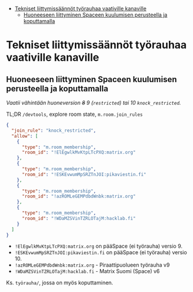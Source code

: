 <!-- START doctoc generated TOC please keep comment here to allow auto update -->
<!-- DON'T EDIT THIS SECTION, INSTEAD RE-RUN doctoc TO UPDATE -->

- [Tekniset liittymissäännöt työrauhaa vaativille kanaville](#tekniset-liittymiss%C3%A4%C3%A4nn%C3%B6t-ty%C3%B6rauhaa-vaativille-kanaville)
  - [Huoneeseen liittyminen Spaceen kuulumisen perusteella ja koputtamalla](#huoneeseen-liittyminen-spaceen-kuulumisen-perusteella-ja-koputtamalla)

<!-- END doctoc generated TOC please keep comment here to allow auto update -->

# Tekniset liittymissäännöt työrauhaa vaativille kanaville

## Huoneeseen liittyminen Spaceen kuulumisen perusteella ja koputtamalla

_Vaatii vähintään huoneversion ~~8~~ 9 (`restricted`) tai 10 `knock_restricted`._

TL;DR `/devtools`, explore room state, `m.room.join_rules`

```json
{
  "join_rule": "knock_restricted",
  "allow": [
    {
      "type": "m.room_membership",
      "room_id": "!ElEgwlkMvKtpLTcPXQ:matrix.org"
    },
    {
      "type": "m.room_membership",
      "room_id": "!ESKEvwumMpSRZTnJOI:pikaviestin.fi"
    },
    {
      "type": "m.room_membership",
      "room_id": "!azROMLeGEMPdbdWnbk:matrix.org"
    },
    {
      "type": "m.room_membership",
      "room_id": "!WDaMZSVinTZRLOTajM:hacklab.fi"
    }
  ]
}
```

- `!ElEgwlkMvKtpLTcPXQ:matrix.org` on pääSpace (ei työrauha) versio 9.
- `!ESKEvwumMpSRZTnJOI:pikaviestin.fi` on pääSpace (ei työrauha) versio 10.
- `!azROMLeGEMPdbdWnbk:matrix.org` - Piraattipuolueen työrauha v9
- `!WDaMZSVinTZRLOTajM:hacklab.fi` - Matrix Suomi (Space) v6

Ks. `työrauha/`, jossa on myös koputtaminen.
